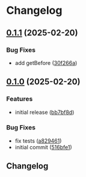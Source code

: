 # Changelog

## [0.1.1](https://github.com/flowcore-io/time-uuid/compare/v0.1.0...v0.1.1) (2025-02-20)


### Bug Fixes

* add getBefore ([30f266a](https://github.com/flowcore-io/time-uuid/commit/30f266aa23282922a3cfbf4bf6d5d037b08ae0d5))

## [0.1.0](https://github.com/flowcore-io/time-uuid/compare/v0.0.1...v0.1.0) (2025-02-20)


### Features

* initial release ([bb7bf8d](https://github.com/flowcore-io/time-uuid/commit/bb7bf8d3023275559dca659dde7fefce2e75a255))


### Bug Fixes

* fix tests ([a829461](https://github.com/flowcore-io/time-uuid/commit/a829461ac482bffcf0ef62e504ddfb00c0354d26))
* initial commit ([516bfe1](https://github.com/flowcore-io/time-uuid/commit/516bfe1e85697b9610e7d5d7e4de0168136d2ea9))

## Changelog
